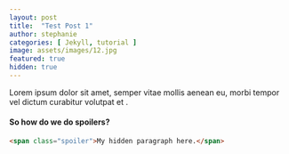 ```yaml
---
layout: post
title:  "Test Post 1"
author: stephanie
categories: [ Jekyll, tutorial ]
image: assets/images/12.jpg
featured: true
hidden: true
---
```


Lorem ipsum dolor sit amet, semper vitae mollis aenean eu, morbi tempor vel dictum curabitur volutpat et .</span>

#### So how do we do spoilers?

```html
<span class="spoiler">My hidden paragraph here.</span>
```
